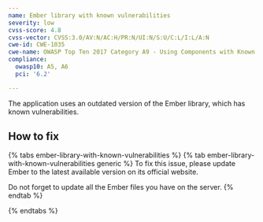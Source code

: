 ```yaml
---
name: Ember library with known vulnerabilities
severity: low
cvss-score: 4.8
cvss-vector: CVSS:3.0/AV:N/AC:H/PR:N/UI:N/S:U/C:L/I:L/A:N
cwe-id: CWE-1035
cwe-name: OWASP Top Ten 2017 Category A9 - Using Components with Known Vulnerabilities
compliance:
  owasp10: A5, A6
  pci: '6.2'

---            
```


The application uses an outdated version of the Ember library, which has known vulnerabilities.

## How to fix

{% tabs ember-library-with-known-vulnerabilities %}
{% tab ember-library-with-known-vulnerabilities generic %}
To fix this issue, please update Ember to the latest available version on its official website.

Do not forget to update all the Ember files you have on the server.
{% endtab %}

{% endtabs %}
